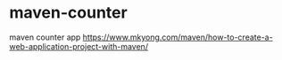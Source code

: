 # maven-counter
maven counter app
https://www.mkyong.com/maven/how-to-create-a-web-application-project-with-maven/


